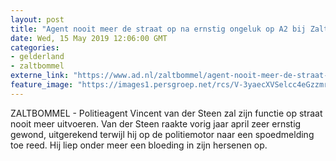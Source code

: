 ```yaml
---
layout: post
title: "Agent nooit meer de straat op na ernstig ongeluk op A2 bij Zaltbommel"
date: Wed, 15 May 2019 12:06:00 GMT
categories: 
- gelderland 
- zaltbommel 
externe_link: "https://www.ad.nl/zaltbommel/agent-nooit-meer-de-straat-op-na-ernstig-ongeluk-op-a2-bij-zaltbommel~aecf4639/"
feature_image: "https://images1.persgroep.net/rcs/V-3yaecXVSelcc4eGzzmrrvG5S4/diocontent/122177497/_fitwidth/400/?appId=21791a8992982cd8da851550a453bd7f&quality=0.7"
---
```


ZALTBOMMEL - Politieagent Vincent van der Steen zal zijn functie op straat nooit meer uitvoeren. Van der Steen raakte vorig jaar april zeer ernstig gewond, uitgerekend terwijl hij op de politiemotor naar een spoedmelding toe reed. Hij liep onder meer een bloeding in zijn hersenen op.
